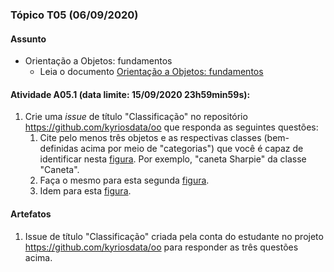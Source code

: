 ### Tópico T05 (**06/09/2020**)

#### Assunto

- Orientação a Objetos: fundamentos
  - Leia o documento [Orientação a Objetos: fundamentos](./fundamentos)

#### Atividade A05.1 (data limite: **15/09/2020 23h59min59s**):

1. Crie uma _issue_ de título "Classificação" no repositório https://github.com/kyriosdata/oo que responda as seguintes questões:
   1. Cite pelo menos três objetos e as respectivas classes (bem-definidas acima por meio de "categorias") que você é capaz de identificar nesta [figura](../media/classe-01.pdf). Por exemplo, "caneta Sharpie" da classe "Caneta".
   1. Faça o mesmo para esta segunda [figura](../media/classe-02.pdf).
   1. Idem para esta [figura](../media/classe-03.pdf).

#### Artefatos

1. Issue de título "Classificação" criada pela conta do estudante no projeto https://github.com/kyriosdata/oo para responder as três questões acima.
